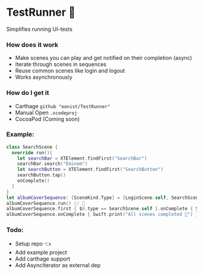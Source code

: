 # TestRunner 🏃

Simplifies running UI-tests 

### How does it work
- Make scenes you can play and get notified on their completion (async)
- Iterate through scenes in sequences
- Reuse common scenes like login and logout
- Works asynchronously

### How do I get it
- Carthage `github "eonist/TestRunner"`
- Manual Open `.xcodeproj`
- CocoaPod (Coming soon)

### Example:
```swift
class SearchScene {
  override run(){
    let searchBar = XTElement.findFirst("SearchBar")
    searchBar.search("Eminem")
    let searchButton = XTElement.findFirst("SearchButton")
    searchButton.tap()
    onComplete()
  }
}
let albumCoverSequence: [SceneKind.Type] = [LoginScene.self, SearchScene.self, LogoutScene.self]
albumCoverSequence.run() // 🏃
albumCoverSequence.first { $0.type == SearchScene.self }.onComplete { Swift.print("SearchScene ✅") }
albumCoverSequence.onComplete { Swift.print("All scenes completed 🏁") }
```

### Todo:
- Setup repo 👈
- Add example project
- Add carthage support
- Add AsyncIterator as external dep
